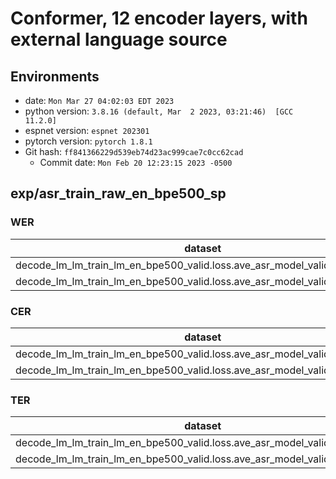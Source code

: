 # Conformer, 12 encoder layers, with external language source

## Environments
- date: `Mon Mar 27 04:02:03 EDT 2023`
- python version: `3.8.16 (default, Mar  2 2023, 03:21:46)  [GCC 11.2.0]`
- espnet version: `espnet 202301`
- pytorch version: `pytorch 1.8.1`
- Git hash: `ff841366229d539eb74d23ac999cae7c0cc62cad`
  - Commit date: `Mon Feb 20 12:23:15 2023 -0500`

## exp/asr_train_raw_en_bpe500_sp
### WER

|dataset|Snt|Wrd|Corr|Sub|Del|Ins|Err|S.Err|
|---|---|---|---|---|---|---|---|---|
|decode_lm_lm_train_lm_en_bpe500_valid.loss.ave_asr_model_valid.acc.ave/dev|466|14671|94.0|2.7|3.3|0.7|6.6|65.9|
|decode_lm_lm_train_lm_en_bpe500_valid.loss.ave_asr_model_valid.acc.ave/test|1155|27500|93.9|2.7|3.4|0.7|6.8|61.1|

### CER

|dataset|Snt|Wrd|Corr|Sub|Del|Ins|Err|S.Err|
|---|---|---|---|---|---|---|---|---|
|decode_lm_lm_train_lm_en_bpe500_valid.loss.ave_asr_model_valid.acc.ave/dev|466|78259|96.6|0.6|2.8|0.6|4.0|65.9|
|decode_lm_lm_train_lm_en_bpe500_valid.loss.ave_asr_model_valid.acc.ave/test|1155|145066|96.6|0.6|2.8|0.6|4.1|61.1|

### TER

|dataset|Snt|Wrd|Corr|Sub|Del|Ins|Err|S.Err|
|---|---|---|---|---|---|---|---|---|
|decode_lm_lm_train_lm_en_bpe500_valid.loss.ave_asr_model_valid.acc.ave/dev|466|29364|95.5|1.9|2.7|0.5|5.1|65.9|
|decode_lm_lm_train_lm_en_bpe500_valid.loss.ave_asr_model_valid.acc.ave/test|1155|54206|95.5|1.7|2.7|0.6|5.1|61.1|

